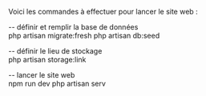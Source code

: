 Voici les commandes à effectuer pour lancer le site web :

-- définir et remplir la base de données <br>
php artisan migrate:fresh
php artisan db:seed

-- définir le lieu de stockage <br>
php artisan storage:link

-- lancer le site web <br>
npm run dev
php artisan serv
